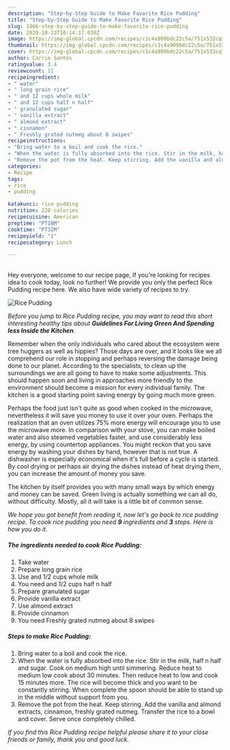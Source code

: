 ```yaml
---
description: "Step-by-Step Guide to Make Favorite Rice Pudding"
title: "Step-by-Step Guide to Make Favorite Rice Pudding"
slug: 1466-step-by-step-guide-to-make-favorite-rice-pudding
date: 2020-10-23T10:14:17.038Z
image: https://img-global.cpcdn.com/recipes/c1c4a909bdc22c5a/751x532cq70/rice-pudding-recipe-main-photo.jpg
thumbnail: https://img-global.cpcdn.com/recipes/c1c4a909bdc22c5a/751x532cq70/rice-pudding-recipe-main-photo.jpg
cover: https://img-global.cpcdn.com/recipes/c1c4a909bdc22c5a/751x532cq70/rice-pudding-recipe-main-photo.jpg
author: Carrie Santos
ratingvalue: 3.4
reviewcount: 11
recipeingredient:
- " water"
- " long grain rice"
- " and 12 cups whole milk"
- " and 12 cups half n half"
- " granulated sugar"
- " vanilla extract"
- " almond extract"
- " cinnamon"
- " Freshly grated nutmeg about 8 swipes"
recipeinstructions:
- "Bring water to a boil and cook the rice."
- "When the water is fully absorbed into the rice. Stir in the milk, half n half and sugar. Cook on medium high until simmering. Reduce heat to medium low cook about 30 minutes. Then reduce heat to low and cook 15 minutes more. The rice will become thick and you want to be constantly stirring. When complete the spoon should be able to stand up in the middle without support from you."
- "Remove the pot from the heat. Keep stirring. Add the vanilla and almond extracts, cinnamon, freshly grated nutmeg. Transfer the rice to a bowl and cover. Serve once completely chilled."
categories:
- Recipe
tags:
- rice
- pudding

katakunci: rice pudding 
nutrition: 228 calories
recipecuisine: American
preptime: "PT10M"
cooktime: "PT32M"
recipeyield: "1"
recipecategory: Lunch

---
```

<br>
Hey everyone, welcome to our recipe page, If you're looking for recipes idea to cook today, look no further! We provide you only the perfect Rice Pudding recipe here. We also have wide variety of recipes to try.
<br>


![Rice Pudding](https://img-global.cpcdn.com/recipes/c1c4a909bdc22c5a/751x532cq70/rice-pudding-recipe-main-photo.jpg)

<i>Before you jump to Rice Pudding recipe, you may want to read this short interesting healthy tips about 
<strong>Guidelines For Living Green And Spending less Inside the Kitchen</strong>.</i>
</br>

Remember when the only individuals who cared about the ecosystem were tree huggers as well as hippies? Those days are over, and it looks like we all comprehend our role in stopping and perhaps reversing the damage being done to our planet. According to the specialists, to clean up the surroundings we are all going to have to make some adjustments. This should happen soon and living in approaches more friendly to the environment should become a mission for every individual family. The kitchen is a good starting point saving energy by going much more green.

Perhaps the food just isn't quite as good when cooked in the microwave, nevertheless it will save you money to use it over your oven. Perhaps the realization that an oven utilizes 75% more energy will encourage you to use the microwave more. In comparison with your stove, you can make boiled water and also steamed vegetables faster, and use considerably less energy, by using countertop appliances. You might reckon that you save energy by washing your dishes by hand, however that is not true. A dishwasher is especially economical when it's full before a cycle is started. By cool drying or perhaps air drying the dishes instead of heat drying them, you can increase the amount of money you save.

The kitchen by itself provides you with many small ways by which energy and money can be saved. Green living is actually something we can all do, without difficulty. Mostly, all it will take is a little bit of common sense.


<i>We hope you got benefit from reading it, now let's go back to rice pudding recipe. To cook rice pudding you need <strong>9</strong> ingredients and <strong>3</strong> steps. Here is how you do it.
</i>

##### The ingredients needed to cook Rice Pudding:

1. Take  water
1. Prepare  long grain rice
1. Use  and 1/2 cups whole milk
1. You need  and 1/2 cups half n half
1. Prepare  granulated sugar
1. Provide  vanilla extract
1. Use  almond extract
1. Provide  cinnamon
1. You need  Freshly grated nutmeg about 8 swipes


##### Steps to make Rice Pudding:

1. Bring water to a boil and cook the rice.
1. When the water is fully absorbed into the rice. Stir in the milk, half n half and sugar. Cook on medium high until simmering. Reduce heat to medium low cook about 30 minutes. Then reduce heat to low and cook 15 minutes more. The rice will become thick and you want to be constantly stirring. When complete the spoon should be able to stand up in the middle without support from you.
1. Remove the pot from the heat. Keep stirring. Add the vanilla and almond extracts, cinnamon, freshly grated nutmeg. Transfer the rice to a bowl and cover. Serve once completely chilled.


<i>If you find this Rice Pudding recipe helpful please share it to your close friends or family, thank you and good luck.</i>
